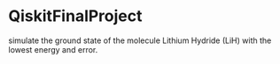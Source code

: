 # QiskitFinalProject
simulate the ground state of the molecule Lithium Hydride (LiH) with the lowest energy and error. 
